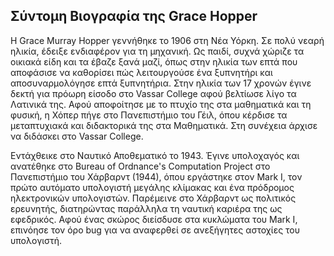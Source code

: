 ## Σύντομη Βιογραφία της Grace Hopper

Η Grace Murray Hopper γεννήθηκε το 1906 στη Νέα Υόρκη. Σε πολύ νεαρή ηλικία, έδειξε ενδιαφέρον για τη μηχανική. Ως παιδί, συχνά χώριζε τα οικιακά είδη 
και τα έβαζε ξανά μαζί, όπως στην ηλικία των επτά που αποφάσισε να καθορίσει πώς λειτουργούσε ένα ξυπνητήρι και αποσυναρμολόγησε επτά ξυπνητήρια.
Στην ηλικία των 17 χρονών έγινε δεκτή για πρόωρη είσοδο στο Vassar College αφού βελτίωσε λίγο τα Λατινικά της.  Αφού αποφοίτησε με το πτυχίο της στα μαθηματικά
και τη φυσική, η Χόπερ πήγε στο Πανεπιστήμιο του Γέιλ, όπου κέρδισε τα μεταπτυχιακά και διδακτορικά της στα Μαθηματικά. Στη συνέχεια άρχισε να διδάσκει στο Vassar
College.

Εντάχθεικε στο Ναυτικό Αποθεματικό το 1943. Έγινε υπολοχαγός και ανατέθηκε στο Bureau of Ordnance's Computation Project στο Πανεπιστήμιο του Χάρβαρντ (1944),
όπου εργάστηκε στον Mark I, τον πρώτο αυτόματο υπολογιστή μεγάλης κλίμακας και ένα πρόδρομος ηλεκτρονικών υπολογιστών. Παρέμεινε στο Χάρβαρντ ως πολιτικός ερευνητής,
διατηρώντας παράλληλα τη ναυτική καριέρα της ως εφεδρικός. Αφού ένας σκώρος διείσδυσε στα κυκλώματα του Mark I, επινόησε τον όρο bug για να αναφερθεί σε ανεξήγητες
αστοχίες του υπολογιστή.


